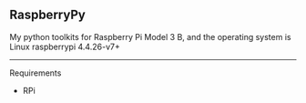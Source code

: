 RaspberryPy
---

My python toolkits for Raspberry Pi Model 3 B, and the operating system is Linux raspberrypi 4.4.26-v7+


---
Requirements 

- RPi 
